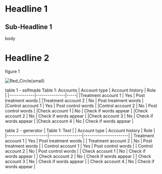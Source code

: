 # Headline 1
## Sub-Headline 1
body

# Headline 2

figure 1

![Red_Circle(small)](https://user-images.githubusercontent.com/115728895/204795207-4b5f8a6a-6aa2-4f7a-9c2c-9eaa8f6bea8d.png)


table 1 - selfmade
Table 1: Accounts
| Account type | Account history | Role |
|-------------|---------------|-----|
|Treatment account 1 | Yes | Post treatment words |
|Treatment account 2 | No | Post treatment words |
|Control account 1 | Yes | Post control words |
|Control account 2 | No | Post control words |
|Check account 1 | No | Check if words appear |
|Check account 2 | No | Check if words appear |
|Check account 3 | No | Check if words appear |
|Check account 4 | No | Check if words appear |

table 2 - generator
| Table 1: Test                                                 |
| Account type        | Account history | Role                  |
|---------------------|-----------------|-----------------------|
| Treatment account 1 | Yes             | Post treatment words  |
| Treatment account 2 | No              | Post treatment words  |
| Control account 1   | Yes             | Post control words    |
| Control account 2   | No              | Post control words    |
| Check account 1     | No              | Check if words appear |
| Check account 2     | No              | Check if words appear |
| Check account 3     | No              | Check if words appear |
| Check account 4     | No              | Check if words appear |


